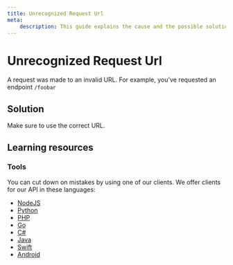 ```yaml
---
title: Unrecognized Request Url
meta: 
    description: This guide explains the cause and the possible solutions for the Unrecognized Request Url error.
---
```


# Unrecognized Request Url

A request was made to an invalid URL. For example, you've requested an endpoint `/foobar`

## Solution

Make sure to use the correct URL.

## Learning resources

### Tools

You can cut down on mistakes by using one of our clients. We offer clients for our API in these languages:

- [NodeJS](../sdks/api-clients/apivideo-nodejs-client.md)
- [Python](../sdks/api-clients/apivideo-python-client.md)
- [PHP](../sdks/api-clients/apivideo-php-client.md)
- [Go](../sdks/api-clients/apivideo-go-client.md)
- [C#](../sdks/api-clients/apivideo-csharp-client.md)
- [Java](../sdks/api-clients/apivideo-java-client.md)
- [Swift](../sdks/api-clients/apivideo-swift5-client.md)
- [Android](../sdks/api-clients/apivideo-android-client.md)


